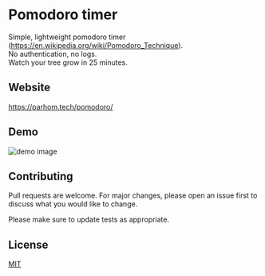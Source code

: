 # Pomodoro timer

Simple, lightweight pomodoro timer (<https://en.wikipedia.org/wiki/Pomodoro_Technique>).<br> No authentication, no logs. <br> Watch your tree grow in 25 minutes.

## Website
<https://parhom.tech/pomodoro/>

## Demo
![demo image]()

## Contributing
Pull requests are welcome. For major changes, please open an issue first to discuss what you would like to change.

Please make sure to update tests as appropriate.

## License
[MIT](https://choosealicense.com/licenses/mit/)
